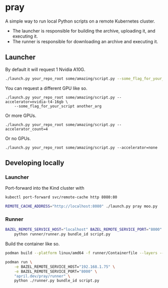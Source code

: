 # pray

A simple way to run local Python scripts on a remote Kubernetes cluster.

* The launcher is responsible for building the archive, uploading it, and executing it.
* The runner is responsible for downloading an archive and executing it.

## Launcher

By default it will request 1 Nvidia A10G.

```sh
./launch.py your_repo_root some/amazing/script.py --some_flag_for_your_script another_arg
```

You can request a different GPU like so.

```
./launch.py your_repo_root some/amazing/script.py --accelerator=nvidia-t4-16gb \
    --some_flag_for_your_script another_arg
```

Or more GPUs.

```
./launch.py your_repo_root some/amazing/script.py --accelerator_count=4
```

Or no GPUs.

```
./launch.py your_repo_root some/amazing/script.py --accelerator=none
```

## Developing locally

### Launcher

Port-forward into the Kind cluster with

```sh
kubectl port-forward svc/remote-cache http 8080:80
```

```sh
REMOTE_CACHE_ADDRESS="http://localhost:8080" ./launch.py pray moo.py
```

### Runner

```sh
BAZEL_REMOTE_SERVICE_HOST="localhost" BAZEL_REMOTE_SERVICE_PORT="8000" \
    python runner/runner.py bundle_id script.py
```

Build the container like so.

```sh
podman build --platform linux/amd64 -f runner/Containerfile --layers --tag "april.dev/pray/runner"
```

```sh
podman run \
    -e BAZEL_REMOTE_SERVICE_HOST="192.168.1.75" \
    -e BAZEL_REMOTE_SERVICE_PORT="8000" \
    "april.dev/pray/runner" \
    python ./runner.py bundle_id script.py
```

